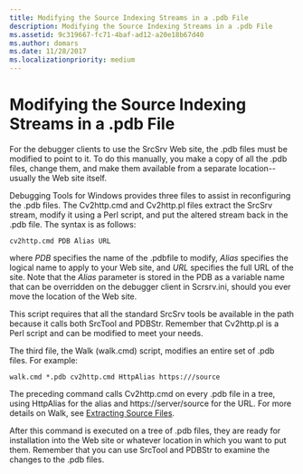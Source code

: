```yaml
---
title: Modifying the Source Indexing Streams in a .pdb File
description: Modifying the Source Indexing Streams in a .pdb File
ms.assetid: 9c319667-fc71-4baf-ad12-a20e18b67d40
ms.author: domars
ms.date: 11/28/2017
ms.localizationpriority: medium
---
```


# Modifying the Source Indexing Streams in a .pdb File


For the debugger clients to use the SrcSrv Web site, the .pdb files must be modified to point to it. To do this manually, you make a copy of all the .pdb files, change them, and make them available from a separate location--usually the Web site itself.

Debugging Tools for Windows provides three files to assist in reconfiguring the .pdb files. The Cv2http.cmd and Cv2http.pl files extract the SrcSrv stream, modify it using a Perl script, and put the altered stream back in the .pdb file. The syntax is as follows:

```console
cv2http.cmd PDB Alias URL
```

where *PDB* specifies the name of the .pdbfile to modify, *Alias* specifies the logical name to apply to your Web site, and *URL* specifies the full URL of the site. Note that the *Alias* parameter is stored in the PDB as a variable name that can be overridden on the debugger client in Scrsrv.ini, should you ever move the location of the Web site.

This script requires that all the standard SrcSrv tools be available in the path because it calls both SrcTool and PDBStr. Remember that Cv2http.pl is a Perl script and can be modified to meet your needs.

The third file, the Walk (walk.cmd) script, modifies an entire set of .pdb files. For example:

```console
walk.cmd *.pdb cv2http.cmd HttpAlias https:///source
```

The preceding command calls Cv2http.cmd on every .pdb file in a tree, using HttpAlias for the alias and https://server/source for the URL. For more details on Walk, see [Extracting Source Files](extracting-source-files.md).

After this command is executed on a tree of .pdb files, they are ready for installation into the Web site or whatever location in which you want to put them. Remember that you can use SrcTool and PDBStr to examine the changes to the .pdb files.

 

 





